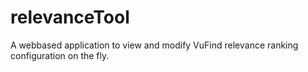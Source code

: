 # relevanceTool
A webbased application to view and modify VuFind relevance ranking configuration on the fly.
